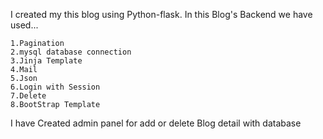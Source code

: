 I created my this blog using Python-flask.
In this Blog's Backend we have used...

	1.Pagination
	2.mysql database connection
	3.Jinja Template
	4.Mail
	5.Json
	6.Login with Session
	7.Delete
	8.BootStrap Template
	
I have Created admin panel for add or delete Blog detail with database
